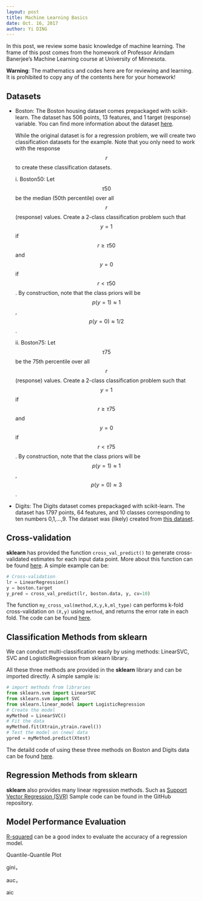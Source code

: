 ```yaml
--- 
layout: post
title: Machine Learning Basics
date: Oct. 16, 2017
author: Yi DING
---
```


In this post, we review some basic knowledge of machine learning. The frame of this post comes from the homework of Professor Arindam Banerjee’s Machine Learning course at University of Minnesota.

**Warning**: The mathematics and codes here are for reviewing and learning. It is prohibited to copy any of the contents here for your homework!

## Datasets
* Boston: The Boston housing dataset comes prepackaged with scikit-learn. The dataset has 506 points, 13 features, and 1 target (response) variable. You can find more information about the dataset [here](https://archive.ics.uci.edu/ml/datasets/Housing). 

    While the original dataset is for a regression problem, we will create two classification datasets for the example. Note that you only need to work with the response $$r$$ to create these classification datasets.

    i. Boston50: Let $$\tau 50$$ be the median (50th percentile) over all $$r$$ (response) values. Create
a 2-class classification problem such that $$y=1$$ if $$r≥\tau 50$$ and $$y=0$$ if $$r<\tau 50$$. By
construction, note that the class priors will be $$p(y = 1) \approx 1$$ , $$p(y = 0) \approx 1/2$$.

    ii. Boston75: Let $$\tau75$$ be the 75th percentile over all $$r$$ (response) values. Create a 2-class
classification problem such that $$y = 1$$ if $$r ≥ \tau 75$$ and $$y = 0$$ if $$r < \tau 75$$. By construction,
note that the class priors will be $$p(y = 1)\approx 1$$, $$p(y = 0)\approx 3$$.

* Digits: The Digits dataset comes prepackaged with scikit-learn. The dataset has 1797 points, 64 features, and 10 classes corresponding to ten numbers 0,1,...,9. The dataset was (likely) created from [this dataset](http://archive.ics.uci.edu/ml/datasets/Pen-Based+Recognition+of+Handwritten+Digits). 

## Cross-validation
**sklearn** has provided the function `cross_val_predict()` to generate cross-validated estimates for each input data point. More about this function can be found [here](http://scikit-learn.org/stable/modules/generated/sklearn.model_selection.cross_val_predict.html#sklearn.model_selection.cross_val_predict).
A simple example can be:
```python
# Cross-validation
lr = LinearRegression()
y = boston.target
y_pred = cross_val_predict(lr, boston.data, y, cv=10)
```

The function `my_cross_val(method,X,y,k,ml_type)` can performs k-fold cross-validation on `(X,y)` using `method`, and returns the error rate in each fold.
The code can be found [here](https://github.com/dymodi/Machine-Learning/blob/master/my_cross_val.py).


## Classification Methods from sklearn
We can conduct multi-classification easily by using methods: LinearSVC, SVC and LogisticRegression from sklearn library.

All these three methods are provided in the **sklearn** library and can be imported directly. A simple sample is:
```python
# import methods from libraries
from sklearn.svm import LinearSVC
from sklearn.svm import SVC
from sklearn.linear_model import LogisticRegression
# Create the model
myMethod = LinearSVC()
# Fit the data
myMethod.fit(Xtrain,ytrain.ravel())
# Test the model on (new) data
ypred = myMethod.predict(Xtest)
```
The detaild code of using these three methods on Boston and Digits data can be found [here](https://github.com/dymodi/Machine-Learning/blob/master/ml_basics_sklearn.py).

## Regression Methods from sklearn
**sklearn** also provides many linear regression methods. Such as [Support Vector Regression (SVR)](http://scikit-learn.org/stable/auto_examples/svm/plot_svm_regression.html)
Sample code can be found in the GitHub repository.


## Model Performance Evaluation
[R-squared](http://blog.minitab.com/blog/adventures-in-statistics-2/regression-analysis-how-do-i-interpret-r-squared-and-assess-the-goodness-of-fit) can be a good index to evaluate the accuracy of a regression model.

Quantile-Quantile Plot

gini，

auc，

aic